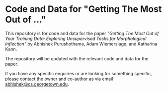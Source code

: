 # Code and Data for "Getting The Most Out of ..."
This repository is for code and data for the paper 
_"Getting The Most Out of Your Training Data: Exploring Unsupervised Tasks for Morphological Inflection"_ by Abhishek Purushothama, Adam Wiemerslage, and Katharina Kann.

The repository will be updated with the relevant code and data for the paper. 

If you have any specific enquiries or are looking for something specific, please contact the owner and co-author as via email [abhishek@cs.georgetown.edu](mailto:abhishek@cs.georgetown.edu).
